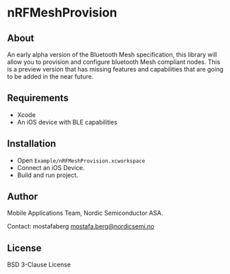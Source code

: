 # nRFMeshProvision

## About

An early alpha version of the Bluetooth Mesh specification, this library will allow you to provision and configure bluetooth Mesh compliant nodes.
This is a preview version that has missing features and capabilities that are going to be added in the near future. 

## Requirements

* Xcode
* An iOS device with BLE capabilities

## Installation

* Open `Example/nRFMeshProvision.xcworkspace`
* Connect an iOS Device.
* Build and run project.

## Author

Mobile Applications Team, Nordic Semiconductor ASA.

Contact: mostafaberg <mostafa.berg@nordicsemi.no>

## License

BSD 3-Clause License 
